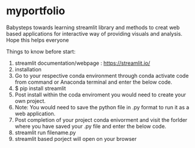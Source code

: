 # myportfolio


Babysteps towards learning streamlit library and methods to creat web based applications for interactive way of providing visuals and analysis. Hope this helps everyone

Things to know before start: 
1. streamlit documentation/webpage : https://streamlit.io/
2. installation 
3. Go to your respective conda environment through conda activate code from command or Anaconda terminal and enter the below code.
4. $ pip install streamlit
5. Post install within the coda enviroment you would need to create your own project. 
6. Note: You would need to save the python file in .py format to run it as a web application. 
7. Post completion of your project conda enivorment and visit the forlder where you have saved your .py file and enter the below code. 
8. streamlit run filename.py
9. streamlit based porject will open on your browser
